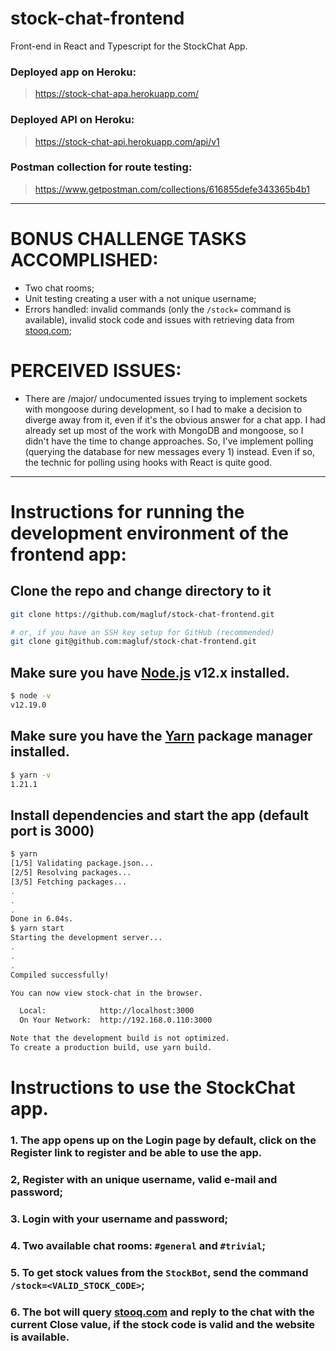 # stock-chat-frontend

Front-end in React and Typescript for the StockChat App.

### Deployed app on Heroku:

> https://stock-chat-apa.herokuapp.com/

### Deployed API on Heroku:

> https://stock-chat-api.herokuapp.com/api/v1

### Postman collection for route testing:

> https://www.getpostman.com/collections/616855defe343365b4b1

---

# BONUS CHALLENGE TASKS ACCOMPLISHED:

- Two chat rooms;
- Unit testing creating a user with a not unique username;
- Errors handled: invalid commands (only the `/stock=` command is available), invalid stock code and issues with retrieving data from [stooq.com](stooq.com);

# PERCEIVED ISSUES:

- There are /major/ undocumented issues trying to implement sockets with mongoose during development, so I had to make a decision to diverge away from it, even if it's the obvious answer for a chat app. I had already set up most of the work with MongoDB and mongoose, so I didn't have the time to change approaches. So, I've implement polling (querying the database for new messages every 1) instead. Even if so, the technic for polling using hooks with React is quite good.

---

# Instructions for running the development environment of the frontend app:

## Clone the repo and change directory to it

```bash
git clone https://github.com/magluf/stock-chat-frontend.git

# or, if you have an SSH key setup for GitHub (recommended)
git clone git@github.com:magluf/stock-chat-frontend.git
```

## Make sure you have [Node.js](https://nodejs.org/dist/v12.19.0/) v12.x installed.

```bash
$ node -v
v12.19.0
```

## Make sure you have the [Yarn](https://classic.yarnpkg.com/en/docs/install/) package manager installed.

```bash
$ yarn -v
1.21.1
```

## Install dependencies and start the app (default port is 3000)

```bash
$ yarn
[1/5] Validating package.json...
[2/5] Resolving packages...
[3/5] Fetching packages...
.
.
.
Done in 6.04s.
$ yarn start
Starting the development server...
.
.
.
Compiled successfully!

You can now view stock-chat in the browser.

  Local:            http://localhost:3000
  On Your Network:  http://192.168.0.110:3000

Note that the development build is not optimized.
To create a production build, use yarn build.

```

# Instructions to use the StockChat app.

### 1. The app opens up on the Login page by default, click on the Register link to register and be able to use the app.

### 2, Register with an unique username, valid e-mail and password;

### 3. Login with your username and password;

### 4. Two available chat rooms: `#general` and `#trivial`;

### 5. To get stock values from the `StockBot`, send the command `/stock=<VALID_STOCK_CODE>`;

### 6. The bot will query [stooq.com](stooq.com) and reply to the chat with the current Close value, if the stock code is valid and the website is available.
